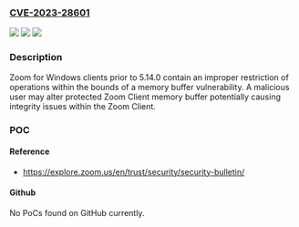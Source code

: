 ### [CVE-2023-28601](https://cve.mitre.org/cgi-bin/cvename.cgi?name=CVE-2023-28601)
![](https://img.shields.io/static/v1?label=Product&message=Zoom%20for%20Windows%20Client&color=blue)
![](https://img.shields.io/static/v1?label=Version&message=%3D%20before%205.14.0%20&color=brighgreen)
![](https://img.shields.io/static/v1?label=Vulnerability&message=CWE-358%3A%20Improperly%20Implemented%20Security%20Check%20for%20Standard&color=brighgreen)

### Description

Zoom for Windows clients prior to 5.14.0 contain an improper restriction of operations within the bounds of a memory buffer vulnerability.  A malicious user may alter protected Zoom Client memory buffer potentially causing integrity issues within the Zoom Client.

### POC

#### Reference
- https://explore.zoom.us/en/trust/security/security-bulletin/

#### Github
No PoCs found on GitHub currently.

